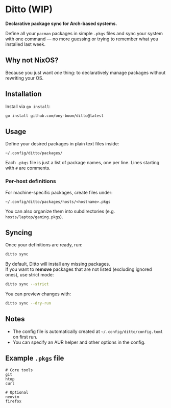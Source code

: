 # Ditto (WIP)

**Declarative package sync for Arch-based systems.**

Define all your `pacman` packages in simple `.pkgs` files and sync your system with one command — no more guessing or trying to remember what you installed last week.

## Why not NixOS?

Because you just want *one* thing: to declaratively manage packages without rewriting your OS.

## Installation

Install via `go install`:

```sh
go install github.com/ony-boom/ditto@latest
```

## Usage

Define your desired packages in plain text files inside:

```
~/.config/ditto/packages/
```

Each `.pkgs` file is just a list of package names, one per line. Lines starting with `#` are comments.

### Per-host definitions

For machine-specific packages, create files under:

```
~/.config/ditto/packages/hosts/<hostname>.pkgs
```

You can also organize them into subdirectories (e.g. `hosts/laptop/gaming.pkgs`).


## Syncing

Once your definitions are ready, run:

```sh
ditto sync
```

By default, Ditto will install any missing packages.  
If you want to **remove** packages that are not listed (excluding ignored ones), use strict mode:

```sh
ditto sync --strict
```

You can preview changes with:

```sh
ditto sync --dry-run
```


## Notes

- The config file is automatically created at `~/.config/ditto/config.toml` on first run.
- You can specify an AUR helper and other options in the config.


## Example `.pkgs` file

```text
# Core tools
git
htop
curl

# Optional
neovim
firefox
```
